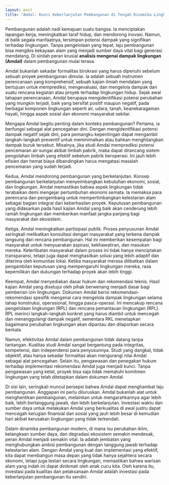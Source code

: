 ```yaml
---
layout: post
title: "Amdal: Kunci Keberlanjutan Pembangunan di Tengah Dinamika Lingkungan"
---
```


Pembangunan adalah nadi kemajuan suatu bangsa. Ia menciptakan lapangan kerja, meningkatkan taraf hidup, dan mendorong inovasi. Namun, di balik segala manfaatnya, tersimpan potensi dampak yang signifikan terhadap lingkungan. Tanpa pengelolaan yang tepat, laju pembangunan bisa mengikis kekayaan alam yang menjadi sumber daya vital bagi generasi mendatang. Di sinilah peran krusial **analisis mengenai dampak lingkungan (Amdal)** dalam pembangunan mulai terasa.

Amdal bukanlah sekadar formalitas birokrasi yang harus dipenuhi sebelum sebuah proyek pembangunan dimulai. Ia adalah sebuah instrumen perencanaan yang komprehensif, sebuah kajian ilmiah mendalam yang bertujuan untuk memprediksi, mengevaluasi, dan mengelola dampak dari suatu rencana kegiatan atau proyek terhadap lingkungan hidup. Sejak awal tahapan perencanaan, Amdal berupaya mengidentifikasi potensi perubahan yang mungkin terjadi, baik yang bersifat positif maupun negatif, pada berbagai komponen lingkungan seperti air, udara, tanah, keanekaragaman hayati, hingga aspek sosial dan ekonomi masyarakat sekitar.

Mengapa Amdal begitu penting dalam konteks pembangunan? Pertama, ia berfungsi sebagai alat pencegahan dini. Dengan mengidentifikasi potensi dampak negatif sejak dini, para pemangku kepentingan dapat mengambil langkah-langkah preventif untuk meminimalkan atau bahkan menghilangkan dampak buruk tersebut. Misalnya, jika studi Amdal memprediksi potensi pencemaran air sungai akibat limbah pabrik, maka dapat dirancang sistem pengolahan limbah yang efektif sebelum pabrik beroperasi. Ini jauh lebih efisien dan hemat biaya dibandingkan harus mengatasi masalah pencemaran yang sudah terjadi.

Kedua, Amdal mendorong pembangunan yang berkelanjutan. Konsep pembangunan berkelanjutan menyeimbangkan kebutuhan ekonomi, sosial, dan lingkungan. Amdal memastikan bahwa aspek lingkungan tidak terabaikan demi mengejar pertumbuhan ekonomi semata. Ia memaksa para perencana dan pengembang untuk mempertimbangkan kelestarian alam sebagai bagian integral dari keberhasilan proyek. Keputusan pembangunan yang didasarkan pada hasil kajian Amdal yang baik akan cenderung lebih ramah lingkungan dan memberikan manfaat jangka panjang bagi masyarakat dan ekosistem.

Ketiga, Amdal meningkatkan partisipasi publik. Proses penyusunan Amdal seringkali melibatkan konsultasi dengan masyarakat yang terkena dampak langsung dari rencana pembangunan. Hal ini memberikan kesempatan bagi masyarakat untuk menyuarakan aspirasi, kekhawatiran, dan masukan mereka. Keterlibatan masyarakat dalam proses ini tidak hanya menciptakan transparansi, tetapi juga dapat menghasilkan solusi yang lebih adaptif dan diterima oleh komunitas lokal. Ketika masyarakat merasa dilibatkan dalam pengambilan keputusan yang mempengaruhi lingkungan mereka, rasa kepemilikan dan dukungan terhadap proyek akan lebih tinggi.

Keempat, Amdal menyediakan dasar hukum dan rekomendasi teknis. Hasil kajian Amdal yang disetujui oleh pihak berwenang menjadi dasar bagi pemberian izin lingkungan. Dokumen Amdal berisi rekomendasi-rekomendasi spesifik mengenai cara mengelola dampak lingkungan selama tahap konstruksi, operasional, hingga pasca-operasi. Ini mencakup rencana pengelolaan lingkungan (RPL) dan rencana pemantauan lingkungan (RPL). RPL merinci langkah-langkah konkret yang harus diambil untuk mencegah dan menanggulangi dampak negatif, sementara RKL menetapkan bagaimana perubahan lingkungan akan dipantau dan dilaporkan secara berkala.

Namun, efektivitas Amdal dalam pembangunan tidak datang tanpa tantangan. Kualitas studi Amdal sangat bergantung pada integritas, kompetensi, dan independensi para penyusunnya. Studi yang dangkal, tidak objektif, atau hanya sekadar formalitas akan mengurangi nilai Amdal sebagai alat pencegahan. Selain itu, pengawasan dan penegakan hukum terhadap implementasi rekomendasi Amdal juga menjadi kunci. Tanpa pengawasan yang ketat, proyek bisa saja tidak mematuhi komitmen lingkungan yang telah ditetapkan dalam dokumen Amdal.

Di sisi lain, seringkali muncul persepsi bahwa Amdal dapat menghambat laju pembangunan. Anggapan ini perlu diluruskan. Amdal bukanlah alat untuk menghentikan pembangunan, melainkan untuk mengarahkannya agar lebih baik, lebih bertanggung jawab, dan lebih berkelanjutan. Investasi waktu dan sumber daya untuk melakukan Amdal yang berkualitas di awal justru dapat mencegah kerugian finansial dan sosial yang jauh lebih besar di kemudian hari akibat kerusakan lingkungan yang tidak terkendali.

Dalam dinamika pembangunan modern, di mana isu perubahan iklim, kelangkaan sumber daya, dan degradasi ekosistem semakin mendesak, peran Amdal menjadi semakin vital. Ia adalah jembatan yang menghubungkan ambisi pembangunan dengan tanggung jawab terhadap kelestarian alam. Dengan Amdal yang kuat dan implementasi yang efektif, kita dapat membangun masa depan yang tidak hanya sejahtera secara ekonomi, tetapi juga lestari secara lingkungan, memastikan bahwa warisan alam yang indah ini dapat dinikmati oleh anak cucu kita. Oleh karena itu, investasi pada kualitas dan pelaksanaan Amdal adalah investasi pada keberlanjutan pembangunan itu sendiri.

